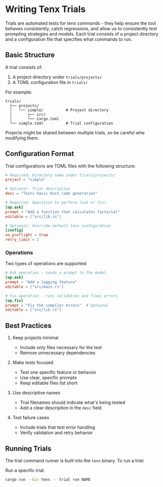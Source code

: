# Writing Tenx Trials

Trials are automated tests for tenx commands - they help ensure the tool
behaves consistently, catch regressions, and allow us to consistently test
prompting strategies and models. Each trial consists of a project directory and
a configuration file that specifies what commands to run.

## Basic Structure

A trial consists of:

1. A project directory under `trials/projects/`
2. A TOML configuration file in `trials/`

For example:

```
trials/
  ├── projects/
  │   └── simple/          # Project directory
  │       ├── src/
  │       └── Cargo.toml
  └── simple.toml          # Trial configuration
```

Projects might be shared between multiple trials, so be careful whe modifying
them.

## Configuration Format

Trial configurations are TOML files with the following structure:

```toml
# Required: Directory name under trials/projects/
project = "simple"

# Optional: Trial description
desc = "Tests basic Rust code generation"

# Required: Operation to perform (ask or fix)
[op.ask]
prompt = "Add a function that calculates factorial"
editable = ["src/lib.rs"]

# Optional: Override default tenx configuration
[config]
no_preflight = true
retry_limit = 2
```

### Operations

Two types of operations are supported:

```toml
# Ask operation - sends a prompt to the model
[op.ask]
prompt = "Add a logging feature"
editable = ["src/main.rs"]

# Fix operation - runs validation and fixes errors
[op.fix]
prompt = "Fix the compiler errors"  # Optional
editable = ["src/lib.rs"]
```

## Best Practices

1. Keep projects minimal
    - Include only files necessary for the test
    - Remove unnecessary dependencies

2. Make tests focused
    - Test one specific feature or behavior
    - Use clear, specific prompts
    - Keep editable files list short

3. Use descriptive names
    - Trial filenames should indicate what's being tested
    - Add a clear description in the `desc` field

4. Test failure cases
    - Include trials that test error handling
    - Verify validation and retry behavior


## Running Trials

The trial command runner is built into the `tenx` binary. To run a trial:

Run a specific trial:
```bash
cargo run --bin tenx -- trial run NAME
```
